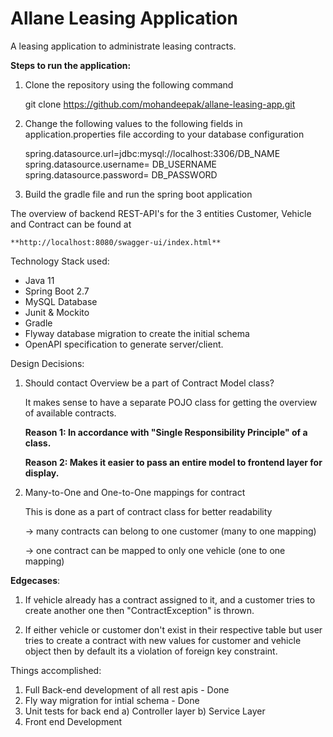 # Allane Leasing Application
A leasing application to administrate leasing contracts.

**Steps to run the application:**

1) Clone the repository using the following command

   git clone https://github.com/mohandeepak/allane-leasing-app.git

2) Change the following values to the following fields in application.properties file according to your database configuration

    spring.datasource.url=jdbc:mysql://localhost:3306/DB_NAME
    spring.datasource.username= DB_USERNAME
    spring.datasource.password= DB_PASSWORD

3) Build the gradle file and run the spring boot application 

The overview of backend REST-API's for the 3 entities Customer, Vehicle and Contract can be found at 

    **http://localhost:8080/swagger-ui/index.html**


Technology Stack used:
* Java 11
* Spring Boot  2.7
* MySQL Database
* Junit & Mockito
* Gradle
* Flyway database migration to create the initial schema
* OpenAPI specification to generate server/client.

Design Decisions:
1) Should contact Overview be a part of Contract Model class?

   It makes sense to have a separate POJO class for getting the overview of available contracts.
    
    **Reason 1: In accordance with "Single Responsibility Principle" of a class.**
    
    **Reason 2: Makes it easier to pass an entire model to frontend layer for display.**
    
2) Many-to-One and One-to-One mappings for contract 
    
    This is done as a part of contract class for better readability
    
    -> many contracts can belong to one customer (many to one mapping)
    
    -> one contract can be mapped to only one vehicle  (one to one mapping)
    
**Edgecases**:

1) If vehicle already has a contract assigned to it, and a customer 
tries to create another one  then "ContractException" is thrown.

2) If either vehicle or customer don't exist in their respective table
but user tries to create a contract with new values for customer
and vehicle object then by default its a violation of foreign key constraint.


Things accomplished:

1) Full Back-end development of all rest apis - Done
2) Fly way migration for intial schema - Done
3) Unit tests for back end
    a) Controller layer
    b) Service Layer
4) Front end Development
    
